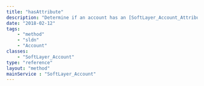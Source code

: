 ```yaml
---
title: "hasAttribute"
description: "Determine if an account has an [SoftLayer_Account_Attribute](reference/datatypes/SoftLayer_Account_Attribute) associated with it. hasAttribute() returns false if the attribute does not exist or if it does not have a value. "
date: "2018-02-12"
tags:
    - "method"
    - "sldn"
    - "Account"
classes:
    - "SoftLayer_Account"
type: "reference"
layout: "method"
mainService : "SoftLayer_Account"
---
```

